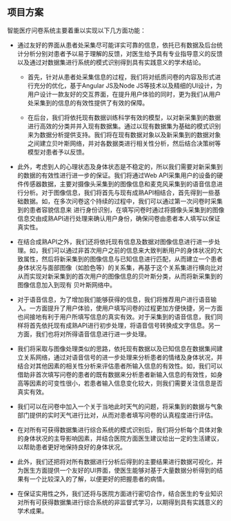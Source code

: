 ## 项目方案

智能医疗问卷系统主要着重以实现以下几方面功能：

 - 通过友好的界面从患者处采集尽可能详实可靠的信息，依托已有数据及后台统计分析分别对患者予以易于理解的反馈，对医生给予具有专业指导意义的反馈以及通过对数据集进行系统的模式识别得到具有实践意义的学术结论。
 
     - 首先，针对从患者处采集信息的过程，我们将对纸质问卷的内容及形式进行充分的优化，基于Angular JS及Node JS等技术以及精细的UI设计，为用户设计一款友好的交互界面，在提升用户体验的同时，更为我们从用户处采集到的信息的有效性提供了有效的保障。
 
     - 在后台，我们将依托现有数据训练科学有效的模型，以对新采集到的数据进行高效的分类并并入现有数据集。通过以现有数据集为基础的模式识别来为数据分析提供支持。我们将在现有数据对象以及新采集到的数据对象之间建立贝叶斯网络，并对各数据类进行相关性分析，然后结合决策树等模型对患者予以反馈。
 
 - 此外，考虑到人的心理状态及身体状态是不稳定的，所以我们需要对新采集到的数据的有效性进行进一步的保证。我们将通过Web API采集用户的设备的硬件传感器数据，主要对摄像头采集到的图像信息和麦克风采集到的语音信息进行分析。对于图像信息，我们将首先与现有成熟API相结合，首先得到一些基础数据。如，在多次问卷这个持续的过程中，我们可以通过第一次问卷时采集到的患者容貌信息来 进行身份识别，在填写问卷时通过将摄像头采集到的图像信息交由成熟API进行处理来确认用户身份，确保问卷由患者本人填写以保证真实性。
 
 - 在结合成熟API之外，我们还将依托现有信息及数据对图像信息进行进一步处理。如，我们可以通过非首次用户之前的信息来大致判断用户的身体状况的大致属性，然后将新采集到的图像信息与已知信息进行匹配，从而建立一个患者身体状况与面部图像（如脸色等）的关系集，再基于这个关系集进行横向比对从而实现对新采集到的首次用户的图像信息的贝叶斯分类，从而将新采集到的图像信息加入到现有 贝叶斯网络中。
 
 - 对于语音信息，为了增加我们能够获得的信息，我们将推荐用户进行语音输入。一方面提升了用户体验，使用户填写问卷的过程更加方便快捷，另一方面也间接地有利于用户所填写信息的真实有效。对于采集到的语音信息，我们同样将首先依托现有成熟API进行初步处理，将语音信号转换成文字信息。另一方面，我们也将对所得语音信息进行进一步处理。
 
 - 我们将采取与图像处理类似的思路，依托现有数据以及已知信息在数据集间建立关系网络，通过对语音信号的进一步处理来分析患者的情绪及身体状况，并结合对其他因素的相关性分析来评估患者所输入信息的有效性。如，我们可以借助非首次填写问卷的患者的既有数据来分析患者新输入信息的有效性，如身高等因素的可变性很小，若患者输入信息变化较大，则我们需要关注信息是否真实有效。
 
 - 我们可以在问卷中加入一个关于当地此时天气的问题，将采集到的数据与气象部门提供的实时天气进行比对，从而对患者填写问卷的认真程度进行评估。
 
 - 在对所有可获得数据集进行综合系统的模式识别后，我们将分析每个具体对象的身体状况的主导影响因素，并结合医院方面医生建议给出一定的生活建议，以帮助患者更好地保持良好的身体状况。
 
 - 此外，我们还把将对所有数据进行分析后得到的主要结果进行数据可视化，并为医生方面提供一个友好的UI界面，使医生能够对基于大量数据分析得到的结果有一个比较深入的了解，以便更好的把握患者的病情。
 
 - 在保证实用性之外，我们还将与医院方面进行密切合作，结合医生的专业知识对所有可获得数据集进行综合系统的非监督式学习，以期得到具有实践意义的学术成果。